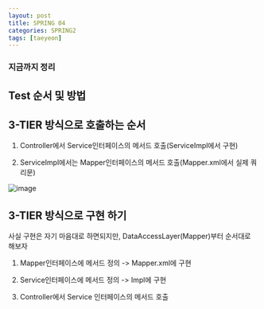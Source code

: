 ```yaml
---
layout: post
title: SPRING 04
categories: SPRING2
tags: [taeyeon]
---
```


<h3>지금까지 정리</h3>

## Test 순서 및 방법



## 3-TIER 방식으로 호출하는 순서 

1. Controller에서 Service인터페이스의 메서드 호출(ServiceImpl에서 구현)

2. ServiceImpl에서는 Mapper인터페이스의 메서드 호출(Mapper.xml에서 실제 쿼리문)

![image](https://github.com/taeyeonkim2/taeyeonkim2.github.io/assets/121271236/b3bbc153-5e0a-420a-8e22-474a7795ff92)


## 3-TIER 방식으로 구현 하기

사실 구현은 자기 마음대로 하면되지만, DataAccessLayer(Mapper)부터 순서대로 해보자

1. Mapper인터페이스에 메서드 정의 -> Mapper.xml에 구현

2. Service인터페이스에 메서드 정의 -> Impl에 구현

3. Controller에서 Service 인터페이스의 메서드 호출
